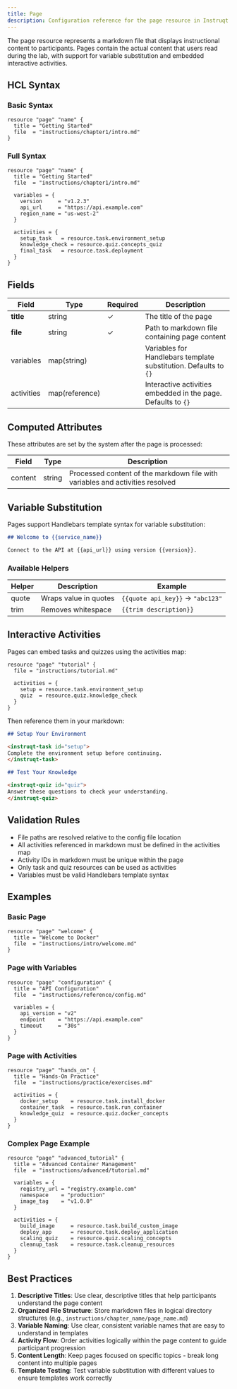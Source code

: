 ```yaml
---
title: Page
description: Configuration reference for the page resource in Instruqt labs
---
```




The page resource represents a markdown file that displays instructional content to participants. Pages contain the actual content that users read during the lab, with support for variable substitution and embedded interactive activities.

## HCL Syntax

### Basic Syntax

```hcl
resource "page" "name" {
  title = "Getting Started"
  file  = "instructions/chapter1/intro.md"
}
```

### Full Syntax

```hcl
resource "page" "name" {
  title = "Getting Started"
  file  = "instructions/chapter1/intro.md"
  
  variables = {
    version     = "v1.2.3"
    api_url     = "https://api.example.com"
    region_name = "us-west-2"
  }
  
  activities = {
    setup_task   = resource.task.environment_setup
    knowledge_check = resource.quiz.concepts_quiz
    final_task   = resource.task.deployment
  }
}
```

## Fields

| Field | Type | Required | Description |
|-------|------|----------|-------------|
| **title** | string | ✓ | The title of the page |
| **file** | string | ✓ | Path to markdown file containing page content |
| variables | map(string) |  | Variables for Handlebars template substitution. Defaults to `{}` |
| activities | map(reference) |  | Interactive activities embedded in the page. Defaults to `{}` |

## Computed Attributes

These attributes are set by the system after the page is processed:

| Field | Type | Description |
|-------|------|-------------|
| content | string | Processed content of the markdown file with variables and activities resolved |

## Variable Substitution

Pages support Handlebars template syntax for variable substitution:

```markdown
## Welcome to {{service_name}}

Connect to the API at {{api_url}} using version {{version}}.
```

### Available Helpers

| Helper | Description | Example |
|--------|-------------|---------|
| quote | Wraps value in quotes | `{{quote api_key}}` → `"abc123"` |
| trim | Removes whitespace | `{{trim description}}` |

## Interactive Activities

Pages can embed tasks and quizzes using the activities map:

```hcl
resource "page" "tutorial" {
  file = "instructions/tutorial.md"
  
  activities = {
    setup = resource.task.environment_setup
    quiz  = resource.quiz.knowledge_check
  }
}
```

Then reference them in your markdown:

```markdown
## Setup Your Environment

<instruqt-task id="setup">
Complete the environment setup before continuing.
</instruqt-task>

## Test Your Knowledge

<instruqt-quiz id="quiz">
Answer these questions to check your understanding.
</instruqt-quiz>
```

## Validation Rules

- File paths are resolved relative to the config file location
- All activities referenced in markdown must be defined in the activities map
- Activity IDs in markdown must be unique within the page
- Only task and quiz resources can be used as activities
- Variables must be valid Handlebars template syntax

## Examples

### Basic Page

```hcl
resource "page" "welcome" {
  title = "Welcome to Docker"
  file  = "instructions/intro/welcome.md"
}
```

### Page with Variables

```hcl
resource "page" "configuration" {
  title = "API Configuration"
  file  = "instructions/reference/config.md"
  
  variables = {
    api_version = "v2"
    endpoint    = "https://api.example.com"
    timeout     = "30s"
  }
}
```

### Page with Activities

```hcl
resource "page" "hands_on" {
  title = "Hands-On Practice"
  file  = "instructions/practice/exercises.md"
  
  activities = {
    docker_setup    = resource.task.install_docker
    container_task  = resource.task.run_container
    knowledge_quiz  = resource.quiz.docker_concepts
  }
}
```

### Complex Page Example

```hcl
resource "page" "advanced_tutorial" {
  title = "Advanced Container Management"
  file  = "instructions/advanced/tutorial.md"
  
  variables = {
    registry_url = "registry.example.com"
    namespace    = "production"
    image_tag    = "v1.0.0"
  }
  
  activities = {
    build_image     = resource.task.build_custom_image
    deploy_app      = resource.task.deploy_application
    scaling_quiz    = resource.quiz.scaling_concepts
    cleanup_task    = resource.task.cleanup_resources
  }
}
```

## Best Practices

1. **Descriptive Titles**: Use clear, descriptive titles that help participants understand the page content
2. **Organized File Structure**: Store markdown files in logical directory structures (e.g., `instructions/chapter_name/page_name.md`)
3. **Variable Naming**: Use clear, consistent variable names that are easy to understand in templates
4. **Activity Flow**: Order activities logically within the page content to guide participant progression
5. **Content Length**: Keep pages focused on specific topics - break long content into multiple pages
6. **Template Testing**: Test variable substitution with different values to ensure templates work correctly